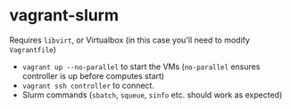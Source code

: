 # vagrant-slurm

Requires `libvirt`, or Virtualbox (in this case you'll need to modify `Vagrantfile`)

- `vagrant up --no-parallel` to start the VMs (`no-parallel` ensures controller is up before computes start)
- `vagrant ssh controller` to connect.
- Slurm commands (`sbatch`, `squeue`, `sinfo` etc. should work as expected)
